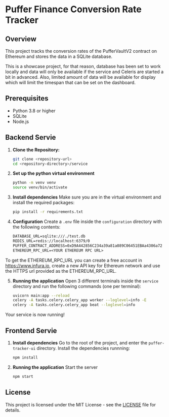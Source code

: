 # Puffer Finance Conversion Rate Tracker

## Overview
This project tracks the conversion rates of the PufferVaultV2 contract on Ethereum and stores the data in a SQLite database.

This is a showcase project, for that reason, database has been set to work locally and data will only be available if the service and Celeris are started a bit in advanced. Also, limited amount of data will be available for display which will limit the timespan that can be set on the dashboard.  

## Prerequisites
- Python 3.8 or higher
- SQLite
- Node.js 

## Backend Servie
1. **Clone the Repository:**
   ```bash
   git clone <repository-url>
   cd <repository-directory>/service
2. **Set up the python virtual environment**
    ```bash
    python -m venv venv
    source venv/bin/activate
3. **Install dependencies**
Make sure you are in the virtual environment and install the required packages:
    ```bash
    pip install -r requirements.txt
4. **Configuration**
Create a `.env` file inside the `configuration` directory with the following contents:
    ```txt
    DATABASE_URL=sqlite:///./test.db
    REDIS_URL=redis://localhost:6379/0
    PUFFER_CONTRACT_ADDRESS=0xD9A442856C234a39a81a089C06451EBAa4306a72
    ETHEREUM_RPC_URL=<YOUR ETHEREUM RPC URL>
To get the ETHEREUM_RPC_URL you can create a free account in https://www.infura.io, create a new API key for Ethereum network and use the HTTPS url provided as the ETHEREUM_RPC_URL. 

5. **Running the application**
Open 3 different terminals inside the `service` directory and run the following commands (one per terminal):
    ```bash 
    uvicorn main:app --reload
    celery -A tasks.celery.celery_app worker --loglevel=info -E
    celery -A tasks.celery.celery_app beat --loglevel=info

Your service is now running!

## Frontend Servie
1. **Install dependencies**
Go to the root of the project, and enter the `puffer-tracker-ui` directory. Install the dependencies runnning:
    ```bash
    npm install
2. **Running the application**
Start the server
    ```bash
    npm start


## License

This project is licensed under the MIT License - see the [LICENSE](LICENSE) file for details.

